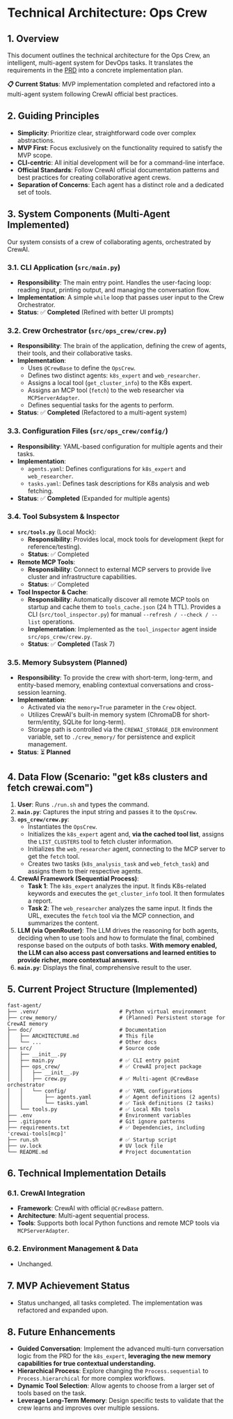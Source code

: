 # Technical Architecture: Ops Crew

## 1. Overview
This document outlines the technical architecture for the Ops Crew, an intelligent, multi-agent system for DevOps tasks. It translates the requirements in the [PRD](./PRD.md) into a concrete implementation plan.

**📋 Current Status**: MVP implementation completed and refactored into a multi-agent system following CrewAI official best practices.

## 2. Guiding Principles
- **Simplicity**: Prioritize clear, straightforward code over complex abstractions.
- **MVP First**: Focus exclusively on the functionality required to satisfy the MVP scope.
- **CLI-centric**: All initial development will be for a command-line interface.
- **Official Standards**: Follow CrewAI official documentation patterns and best practices for creating collaborative agent crews.
- **Separation of Concerns**: Each agent has a distinct role and a dedicated set of tools.

## 3. System Components (Multi-Agent Implemented)
Our system consists of a crew of collaborating agents, orchestrated by CrewAI.

### 3.1. CLI Application (`src/main.py`)
- **Responsibility**: The main entry point. Handles the user-facing loop: reading input, printing output, and managing the conversation flow.
- **Implementation**: A simple `while` loop that passes user input to the Crew Orchestrator.
- **Status**: ✅ **Completed** (Refined with better UI prompts)

### 3.2. Crew Orchestrator (`src/ops_crew/crew.py`)
- **Responsibility**: The brain of the application, defining the crew of agents, their tools, and their collaborative tasks.
- **Implementation**: 
  - Uses `@CrewBase` to define the `OpsCrew`.
  - Defines two distinct agents: `k8s_expert` and `web_researcher`.
  - Assigns a local tool (`get_cluster_info`) to the K8s expert.
  - Assigns an MCP tool (`fetch`) to the web researcher via `MCPServerAdapter`.
  - Defines sequential tasks for the agents to perform.
- **Status**: ✅ **Completed** (Refactored to a multi-agent system)

### 3.3. Configuration Files (`src/ops_crew/config/`)
- **Responsibility**: YAML-based configuration for multiple agents and their tasks.
- **Implementation**: 
  - `agents.yaml`: Defines configurations for `k8s_expert` and `web_researcher`.
  - `tasks.yaml`: Defines task descriptions for K8s analysis and web fetching.
- **Status**: ✅ **Completed** (Expanded for multiple agents)

### 3.4. Tool Subsystem & Inspector

- **`src/tools.py`** (Local Mock):
  - **Responsibility**: Provides local, mock tools for development (kept for reference/testing).
  - **Status**: ✅ Completed
- **Remote MCP Tools**:
  - **Responsibility**: Connect to external MCP servers to provide live cluster and infrastructure capabilities.
  - **Status**: ✅ Completed
- **Tool Inspector & Cache**:
  - **Responsibility**: Automatically discover all remote MCP tools on startup and cache them to `tools_cache.json` (24 h TTL). Provides a CLI (`src/tool_inspector.py`) for manual `--refresh / --check / --list` operations.
  - **Implementation**: Implemented as the `tool_inspector` agent inside `src/ops_crew/crew.py`.
  - **Status**: ✅ **Completed** (Task 7)

### 3.5. Memory Subsystem (Planned)
- **Responsibility**: To provide the crew with short-term, long-term, and entity-based memory, enabling contextual conversations and cross-session learning.
- **Implementation**: 
  - Activated via the `memory=True` parameter in the `Crew` object.
  - Utilizes CrewAI's built-in memory system (ChromaDB for short-term/entity, SQLite for long-term).
  - Storage path is controlled via the `CREWAI_STORAGE_DIR` environment variable, set to `./crew_memory/` for persistence and explicit management.
- **Status**: ⏳ **Planned**

## 4. Data Flow (Scenario: "get k8s clusters and fetch crewai.com")
1.  **User**: Runs `./run.sh` and types the command.
2.  **`main.py`**: Captures the input string and passes it to the `OpsCrew`.
3.  **`ops_crew/crew.py`**:
    - Instantiates the `OpsCrew`.
    - Initializes the `k8s_expert` agent and, **via the cached tool list**, assigns the `LIST_CLUSTERS` tool to fetch cluster information.
    - Initializes the `web_researcher` agent, connecting to the MCP server to get the `fetch` tool.
    - Creates two tasks (`k8s_analysis_task` and `web_fetch_task`) and assigns them to their respective agents.
4.  **CrewAI Framework (Sequential Process)**: 
    - **Task 1**: The `k8s_expert` analyzes the input. It finds K8s-related keywords and executes the `get_cluster_info` tool. It then formulates a report.
    - **Task 2**: The `web_researcher` analyzes the same input. It finds the URL, executes the `fetch` tool via the MCP connection, and summarizes the content.
5.  **LLM (via OpenRouter)**: The LLM drives the reasoning for both agents, deciding when to use tools and how to formulate the final, combined response based on the outputs of both tasks. **With memory enabled, the LLM can also access past conversations and learned entities to provide richer, more contextual answers.**
6.  **`main.py`**: Displays the final, comprehensive result to the user.

## 5. Current Project Structure (Implemented)
```
fast-agent/
├── .venv/                          # Python virtual environment
├── crew_memory/                    # (Planned) Persistent storage for CrewAI memory
├── doc/                            # Documentation
│   ├── ARCHITECTURE.md             # This file
│   └── ...                         # Other docs
├── src/                            # Source code
│   ├── __init__.py
│   ├── main.py                     # ✅ CLI entry point
│   ├── ops_crew/                   # ✅ CrewAI project package
│   │   ├── __init__.py
│   │   ├── crew.py                 # ✅ Multi-agent @CrewBase orchestrator
│   │   └── config/                 # ✅ YAML configurations
│   │       ├── agents.yaml         # ✅ Agent definitions (2 agents)
│   │       └── tasks.yaml          # ✅ Task definitions (2 tasks)
│   └── tools.py                    # ✅ Local K8s tools
├── .env                            # Environment variables
├── .gitignore                      # Git ignore patterns
├── requirements.txt                # ✅ Dependencies, including 'crewai-tools[mcp]'
├── run.sh                          # ✅ Startup script
├── uv.lock                         # UV lock file
└── README.md                       # Project documentation
```

## 6. Technical Implementation Details

### 6.1. CrewAI Integration
- **Framework**: CrewAI with official `@CrewBase` pattern.
- **Architecture**: Multi-agent sequential process.
- **Tools**: Supports both local Python functions and remote MCP tools via `MCPServerAdapter`.

### 6.2. Environment Management & Data
- Unchanged.

## 7. MVP Achievement Status
- Status unchanged, all tasks completed. The implementation was refactored and expanded upon.

## 8. Future Enhancements
- **Guided Conversation**: Implement the advanced multi-turn conversation logic from the PRD for the `k8s_expert`, **leveraging the new memory capabilities for true contextual understanding.**
- **Hierarchical Process**: Explore changing the `Process.sequential` to `Process.hierarchical` for more complex workflows.
- **Dynamic Tool Selection**: Allow agents to choose from a larger set of tools based on the task.
- **Leverage Long-Term Memory**: Design specific tests to validate that the crew learns and improves over multiple sessions. 